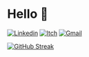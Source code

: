# Hello 👋 

[![Linkedin](https://img.shields.io/badge/-LinkedIn-blue?style=flat&logo=Linkedin&logoColor=white)](https://www.linkedin.com/in/mitch-sfakianos-7758a8132/)
[![Itch](https://img.shields.io/badge/-Itch.io-9146FF?style=flat&logo=Itch.io&logoColor=white)](mailto:mcsfakianos@gmail.com)
[![Gmail](https://img.shields.io/badge/-Gmail-c14438?style=flat&logo=Gmail&logoColor=white)](https://moralxtreme.itch.io/)

[![GitHub Streak](https://streak-stats.demolab.com?user=mitchsfakianos&theme=gruvbox&hide_border=true&fire=DD2727)](https://git.io/streak-stats)
